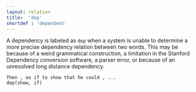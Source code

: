 ```yaml
---
layout: relation
title:  'dep'
shortdef : 'dependent'
---
```


A dependency is labeled as `dep` when a system is unable to determine
a more precise dependency relation between two words.  This may be
because of a weird grammatical construction, a limitation in the
Stanford Dependency conversion software, a parser error, or because of
an unresolved long distance dependency.

~~~ sdparse
Then , as if to show that he could , ...
dep(show, if)
~~~
